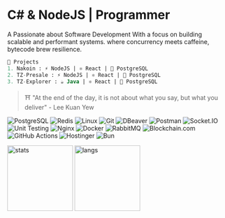 <h1 align="left"☕ >C# & NodeJS | Programmer</h1>
<p align="left">A Passionate about Software Development With a focus on building scalable and performant systems. where concurrency meets caffeine, bytecode brew resilience.</p>

```SQL
🚀 Projects 
1. Nakoin : ⚡ NodeJS | ⚛ React | 🐘 PostgreSQL
2. TZ-Presale : ⚡ NodeJS | ⚛ React | 🐘 PostgreSQL
3. TZ-Explorer : ☕ Java | ⚛ React | 🐘 PostgreSQL
```
>⛩️ "At the end of the day, it is not about what you say, but what you deliver" - Lee Kuan Yew

![PostgreSQL](https://img.shields.io/badge/PostgreSQL-316192?logo=postgresql&logoColor=white&style=flat-square)
![Redis](https://img.shields.io/badge/Redis-DC382D?logo=redis&logoColor=white&style=flat-square)
![Linux](https://img.shields.io/badge/Linux-%23FCC624?logo=linux&logoColor=black&style=flat-square)
![Git](https://img.shields.io/badge/Git-%23F1502F?logo=git&logoColor=white&style=flat-square)
![DBeaver](https://img.shields.io/badge/DBeaver-%234A90E2?logo=dbeaver&logoColor=white&style=flat-square)
![Postman](https://img.shields.io/badge/Postman-%23FF6C37?logo=postman&logoColor=white&style=flat-square)
![Socket.IO](https://img.shields.io/badge/Socket.IO-282a36?logo=socketdotio&logoColor=white&style=flat-square)
![Unit Testing](https://img.shields.io/badge/Unit%20Testing-%23FF5722?logo=jest&logoColor=white&style=flat-square)
![Nginx](https://img.shields.io/badge/Nginx-%23009639?logo=nginx&logoColor=white&style=flat-square)
![Docker](https://img.shields.io/badge/Docker-%232496ED?logo=docker&logoColor=white&style=flat-square)
![RabbitMQ](https://img.shields.io/badge/RabbitMQ-%23FF6600?logo=rabbitmq&logoColor=white&style=flat-square)
![Blockchain.com](https://img.shields.io/badge/Blockchain.com-121D33?logo=blockchaindotcom&logoColor=fff&style=flat-square)
![GitHub Actions](https://img.shields.io/badge/GitHub_Actions-2088FF?logo=github-actions&logoColor=white&style=flat-square)
![Hostinger](https://img.shields.io/badge/Hostinger-673DE6?logo=hostinger&logoColor=white&style=flat-square)
![Bun](https://img.shields.io/badge/Bun-282a36?logo=bun&logoColor=fbf0df&style=flat-square)

<p align="left">
  <img src="https://github-readme-stats.vercel.app/api?username=dhimasarista&show_icons=true&theme=radical" alt="stats" height="150"/>
  <img src="https://github-readme-stats.vercel.app/api/top-langs/?username=dhimasarista&layout=compact&theme=radical" alt="langs" height="150"/>
</p>



<!--
![Java](https://img.shields.io/badge/Java-%23F1413D.svg?logo=openjdk\&logoColor=white\&style=for-the-badge)
![Laravel](https://img.shields.io/badge/Laravel-EB6A4A?logo=laravel\&logoColor=white\&style=for-the-badge)
![Fiber (Go)](https://img.shields.io/badge/Fiber-%2300ADD8.svg?logo=go\&logoColor=white\&style=for-the-badge)
| Core | Corework | Proficiencies |
|-------------------------|----------------------|----------------------|
| ![C#](https://custom-icon-badges.demolab.com/badge/CSharp-%23E0559F.svg?logo=cshrp&logoColor=white&style=for-the-badge) ![Java](https://img.shields.io/badge/Java-%23F1413D.svg?logo=openjdk&logoColor=white&style=for-the-badge) | ![NodeJS](https://img.shields.io/badge/NodeJS-339933.svg?logo=node.js&logoColor=white&style=for-the-badge) | ![Laravel](https://img.shields.io/badge/Laravel-EB6A4A?logo=laravel&logoColor=white&style=for-the-badge) ![Go](https://img.shields.io/badge/Fiber-%2300ADD8.svg?logo=go&logoColor=white&style=for-the-badge)	![React Native](https://img.shields.io/badge/react_native-%2320232a.svg?style=for-the-badge&logo=react&logoColor=%2361DAFB) |

![MSSQL](https://custom-icon-badges.demolab.com/badge/MSSQL-EB5A5A.svg?logo=mssql&logoColor=white)
[![LinkedIn](https://custom-icon-badges.demolab.com/badge/LinkedIn-0A66C2?logo=linkedin-white&logoColor=fff)](https://www.linkedin.com/in/dhimasarista/)
[![Instagram Badge](https://img.shields.io/badge/-Instagram-purple?logo=instagram&logoColor=white&link=https://instagram.com/codedhims/)](https://www.instagram.com/codedhims)
[![Gmail](https://img.shields.io/badge/-Gmail-c14438?style=flat&logo=Gmail&logoColor=white)](mailto:mdhimasarista@gmail.com)
[![Website Badge](https://img.shields.io/badge/-Website-c14438?style=flat&logo=Google-Chrome&logoColor=white&link=https://dhimasarista.github.io)](https://dhimasarista.github.io)
[![Github](https://img.shields.io/github/followers/dhimasarista?label=Follow&style=social)](https://github.com/dhimasarista)

